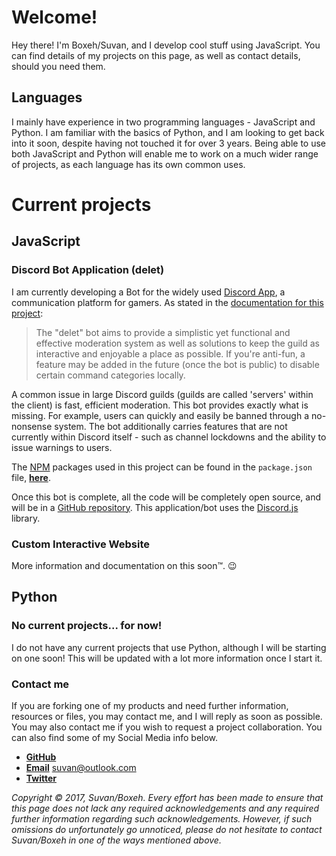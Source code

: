# Welcome!

Hey there! I'm Boxeh/Suvan, and I develop cool stuff using JavaScript. You can find details of my projects on this page, as well as contact details, should you need them.

## Languages

I mainly have experience in two programming languages - JavaScript and Python. I am familiar with the basics of Python, and I am looking to get back into it soon, despite having not touched it for over 3 years. Being able to use both JavaScript and Python will enable me to work on a much wider range of projects, as each language has its own common uses.

# Current projects

## JavaScript
### Discord Bot Application (delet)
I am currently developing a Bot for the widely used [Discord App](https://discordapp.com/), a communication platform for gamers.
As stated in the [documentation for this project](https://github.com/Boxeh/delet-docs):

>The "delet" bot aims to provide a simplistic yet functional and effective moderation system as well as solutions to keep the guild as interactive and enjoyable a place as possible. If you're anti-fun, a feature may be added in the future (once the bot is public) to disable certain command categories locally.

A common issue in large Discord guilds (guilds are called 'servers' within the client) is fast, efficient moderation. This bot provides exactly what is missing. For example, users can quickly and easily be banned through a no-nonsense system. The bot additionally carries features that are not currently within Discord itself - such as channel lockdowns and the ability to issue warnings to users.

The [NPM](https://www.npmjs.com/) packages used in this project can be found in the `package.json` file, **[here](https://github.com/Boxeh/delet-docs/blob/master/package.json)**.

Once this bot is complete, all the code will be completely open source, and will be in a [GitHub repository](https://github.com/Boxeh/).
This application/bot uses the [Discord.js](https://discord.js.org/#/) library.

### Custom Interactive Website
More information and documentation on this soon™. 😉

## Python
### No current projects... for now!
I do not have any current projects that use Python, although I will be starting on one soon! This will be updated with a lot more information once I start it.

### Contact me

If you are forking one of my products and need further information, resources or files, you may contact me, and I will reply as soon as possible. You may also contact me if you wish to request a project collaboration. You can also find some of my Social Media info below.

- **[GitHub](https://github.com/Boxeh/)**
- **[Email](mailto:suvan@outlook.com)** suvan@outlook.com
- **[Twitter](https://twitter.com/boxed_)**

*Copyright © 2017, Suvan/Boxeh. Every effort has been made to ensure that this page does not lack any required acknowledgements and any required further information regarding such acknowledgements. However, if such omissions do unfortunately go unnoticed, please do not hesitate to contact Suvan/Boxeh in one of the ways mentioned above.*
